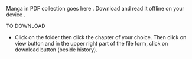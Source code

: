 Manga in PDF collection goes here . Download and read it offline on your device .

TO DOWNLOAD
- Click on the folder then click the chapter of your choice.
Then click on view button and in the upper right part of the file form,
click on download button (beside history).
